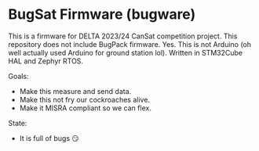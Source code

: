 # BugSat Firmware (bugware)

This is a firmware for DELTA 2023/24 CanSat competition project. This repository does not include BugPack firmware. Yes. This is not Arduino (oh well actually used Arduino for ground station lol). Written in STM32Cube HAL and Zephyr RTOS.

Goals:
- Make this measure and send data.
- Make this not fry our cockroaches alive.
- Make it MISRA compliant so we can flex.

State:
- It is full of bugs 😏
